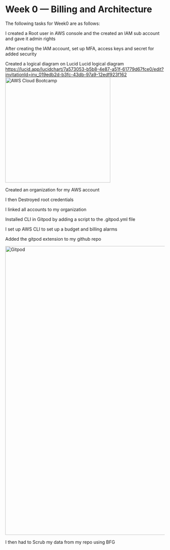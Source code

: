 # Week 0 — Billing and Architecture

The following tasks for Week0 are as follows:

I created a Root user in AWS console and the created an IAM sub account and gave it admin rights

After creating the IAM account, set up MFA, access keys and secret for added security

Created a logical diagram on Lucid Lucid logical diagram https://lucid.app/lucidchart/7a573053-b5b8-4e87-a51f-61779d67fce0/edit?invitationId=inv_019edb2d-b3fc-43db-97a9-12edf923f162
<img width="332" alt="AWS Cloud Bootcamp" src="https://user-images.githubusercontent.com/68391442/221335127-d2feae58-09f7-450b-8ea3-798f33a44c5b.PNG">


Created an organization for my AWS account

I then Destroyed root credentials

I linked all accounts to my organization

Installed CLI in Gitpod by adding a script to the .gitpod.yml file

I set up AWS CLI to set up a budget and billing alarms

Added the gitpod extension to my github repo

<img width="910" alt="Gitpod" src="https://user-images.githubusercontent.com/68391442/221335245-46498992-5f41-4b78-aef6-60bf643d8a58.PNG">


I then had to Scrub my data from my repo using BFG


